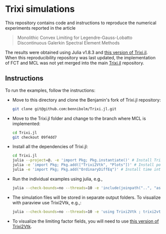 # Trixi simulations

This repository contains code and instructions to reproduce the numerical
experiments reported in the article

> Monolithic Convex Limiting for Legendre-Gauss-Lobatto Discontinuous Galerkin Spectral Element Methods

The results were obtained using Julia v1.8.3 and [this version of Trixi.jl](https://github.com/bennibolm/Trixi.jl/tree/09f4dd77bb8d9cf797a6f9bcd71733f7cda5d64a). When this reproducibility repository was last updated, the implementation of FCT and MCL was not yet merged into the main [Trixi.jl](https://github.com/trixi-framework/Trixi.jl/) repository.

## Instructions

To run the examples, follow the instructions:

* Move to this directory and clone the Benjamin's fork of Trixi.jl repository:
  ```bash
  git clone git@github.com:bennibolm/Trixi.jl.git
  ```
* Move to the Trixi.jl folder and change to the branch where MCL is implemented:
  ```bash
  cd Trixi.jl
  git checkout 09f4dd7
  ```
* Install all the dependencies of Trixi.jl:
  ```bash
  cd Trixi.jl
  julia --project=@. -e 'import Pkg; Pkg.instantiate()' # Install Trixi's dependencies
  julia -e 'import Pkg; Pkg.add(["Trixi2Vtk", "Plots"])' # Install postprocessing tools
  julia -e 'import Pkg; Pkg.add("OrdinaryDiffEq")' # Install time integration schemes
  ```
* Run the individual examples using julia, e.g.,
  ```bash
  julia --check-bounds=no --threads=10 -e 'include(joinpath("..", "astrojet", "mcl_densityforall_pressureKuzminExact_cfl0.9_entropy_sequential", "elixir.jl"))'
  ```
* The simulation files will be stored in separate output folders. To visualize with paraview use Trixi2Vtk, e.g.,:
  ```bash
  julia --check-bounds=no --threads=10 -e 'using Trixi2Vtk ; trixi2vtk(joinpath("..", "astrojet", "mcl_densityforall_pressureKuzminExact_cfl0.9_entropy_sequential", "out87381", "solution_010284.h5"), output_directory="out")'
  ```
* To visualize the limiting factor fields, you will need to use [this version of Trixi2Vtk](https://github.com/bennibolm/Trixi2Vtk.jl/tree/2f0fb880789100ba09dcf0797200c86b893d1ac7).
